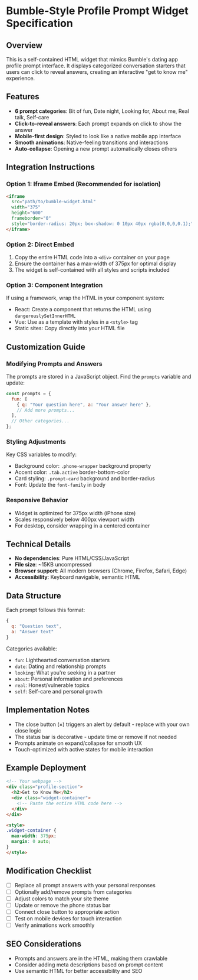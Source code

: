 # Bumble-Style Profile Prompt Widget Specification

## Overview
This is a self-contained HTML widget that mimics Bumble's dating app profile prompt interface. It displays categorized conversation starters that users can click to reveal answers, creating an interactive "get to know me" experience.

## Features
- **6 prompt categories**: Bit of fun, Date night, Looking for, About me, Real talk, Self-care
- **Click-to-reveal answers**: Each prompt expands on click to show the answer
- **Mobile-first design**: Styled to look like a native mobile app interface
- **Smooth animations**: Native-feeling transitions and interactions
- **Auto-collapse**: Opening a new prompt automatically closes others

## Integration Instructions

### Option 1: Iframe Embed (Recommended for isolation)
```html
<iframe
  src="path/to/bumble-widget.html"
  width="375"
  height="600"
  frameborder="0"
  style="border-radius: 20px; box-shadow: 0 10px 40px rgba(0,0,0,0.1);">
</iframe>
```

### Option 2: Direct Embed
1. Copy the entire HTML code into a `<div>` container on your page
2. Ensure the container has a max-width of 375px for optimal display
3. The widget is self-contained with all styles and scripts included

### Option 3: Component Integration
If using a framework, wrap the HTML in your component system:
- React: Create a component that returns the HTML using `dangerouslySetInnerHTML`
- Vue: Use as a template with styles in a `<style>` tag
- Static sites: Copy directly into your HTML file

## Customization Guide

### Modifying Prompts and Answers
The prompts are stored in a JavaScript object. Find the `prompts` variable and update:
```javascript
const prompts = {
  fun: [
    { q: "Your question here", a: "Your answer here" },
    // Add more prompts...
  ],
  // Other categories...
};
```

### Styling Adjustments
Key CSS variables to modify:
- Background color: `.phone-wrapper` background property
- Accent color: `.tab.active` border-bottom-color
- Card styling: `.prompt-card` background and border-radius
- Font: Update the `font-family` in body

### Responsive Behavior
- Widget is optimized for 375px width (iPhone size)
- Scales responsively below 400px viewport width
- For desktop, consider wrapping in a centered container

## Technical Details
- **No dependencies**: Pure HTML/CSS/JavaScript
- **File size**: ~15KB uncompressed
- **Browser support**: All modern browsers (Chrome, Firefox, Safari, Edge)
- **Accessibility**: Keyboard navigable, semantic HTML

## Data Structure
Each prompt follows this format:
```javascript
{
  q: "Question text",
  a: "Answer text"
}
```

Categories available:
- `fun`: Lighthearted conversation starters
- `date`: Dating and relationship prompts
- `looking`: What you're seeking in a partner
- `about`: Personal information and preferences
- `real`: Honest/vulnerable topics
- `self`: Self-care and personal growth

## Implementation Notes
- The close button (×) triggers an alert by default - replace with your own close logic
- The status bar is decorative - update time or remove if not needed
- Prompts animate on expand/collapse for smooth UX
- Touch-optimized with active states for mobile interaction

## Example Deployment
```html
<!-- Your webpage -->
<div class="profile-section">
  <h2>Get to Know Me</h2>
  <div class="widget-container">
    <!-- Paste the entire HTML code here -->
  </div>
</div>

<style>
.widget-container {
  max-width: 375px;
  margin: 0 auto;
}
</style>
```

## Modification Checklist
- [ ] Replace all prompt answers with your personal responses
- [ ] Optionally add/remove prompts from categories
- [ ] Adjust colors to match your site theme
- [ ] Update or remove the phone status bar
- [ ] Connect close button to appropriate action
- [ ] Test on mobile devices for touch interaction
- [ ] Verify animations work smoothly

## SEO Considerations
- Prompts and answers are in the HTML, making them crawlable
- Consider adding meta descriptions based on prompt content
- Use semantic HTML for better accessibility and SEO

